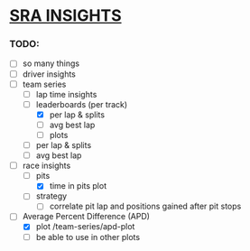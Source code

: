 # [**SRA INSIGHTS**](https://sra-insights-1b116119b81d.herokuapp.com/)

### TODO:

* [ ] so many things
* [ ] driver insights
* [ ] team series
  * [ ] lap time insights
  * [ ] leaderboards (per track)
    * [X] per lap & splits
    * [ ] avg best lap
    * [ ] plots
  * [ ] per lap & splits
  * [ ] avg best lap
* [ ] race insights
  * [ ] pits
    * [x] time in pits plot
  * [ ] strategy
    * [ ] correlate pit lap and positions gained after pit stops
* [ ] Average Percent Difference (APD)
  * [X] plot /team-series/apd-plot
  * [ ] be able to use in other plots
